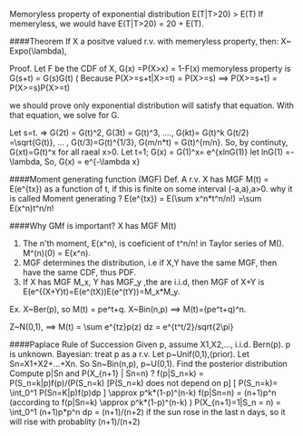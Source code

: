 Memoryless property of exponential distribution 
E(T|T>20) > E(T) 
If memeryless, we would have E(T|T>20)  = 20 + E(T). 

####Theorem If X a positve valued r.v. with memeryless property, then:
X~ Expo(\lambda), 

Proof.
Let F be the CDF of X, G(x) =P(X>x) = 1-F(x) 
memoryless property is G(s+t) = G(s)G(t) ( Because P(X>=s+t|X>=t) = P(X>=s) ==> P(X>=s+t) = P(X>=s)P(X>=t) 

we should prove only exponential distribution will satisfy that equation. 
With that equation, we solve for G. 

Let s=t. => G(2t) = G(t)^2, G(3t) = G(t)^3, ...., G(kt)= G(t)^k
G(t/2) =\sqrt{G(t)}, ... , G(t/3)=G(t)^{1/3}, 
G(m/n*t) = G(t)^{m/n}. So, by continuty, G(xt)=G(t)^x for all raeal x>0. 
Let t=1; G(x) = G(1)^x= e^{xlnG(1)} 
let lnG(1) =-\lambda, So, G(x) = e^{-\lambda x}

####Moment generating function (MGF) 
Def. A r.v. X has MGF M(t) = E(e^{tx}) as a function of t, if this is finite on some interval (-a,a),a>0. 
why it is called Moment generating ? 
E(e^{tx}) = E(\sum x^n*t^n/n!) =\sum E(x^n)t^n/n! 

####Why GMf is important? X has MGF M(t) 
1. The n'th moment, E(x^n), is coeficient of t^n/n! in Taylor series of M(). M^(n)(0) = E(x^n). 
2. MGF determines the distribution, i.e if X,Y have the same MGF, then have the same CDF, thus PDF. 
3. If X has MGF M_x, Y has MGF_y ,the are i.i.d, then MGF of X+Y is E(e^{(X+Y)t)=E(e^(tX))E(e^(tY))=M_x*M_y. 

Ex. X~Ber(p), so M(t) = pe^t+q. 
X~Bin(n,p) ==> M(t)=(pe^t+q)^n. 

Z~N(0,1), ==> M(t) = \sum e^{tz}p(z) dz = e^{t^t/2}/sqrt{2\pi} 

####Paplace Rule of Succession 
Given p, assume X1,X2,..., i.i.d. Bern(p). 
p is unknown. Bayesian: treat p as a r.v. 
Let p~Unif(0,1),(prior). Let Sn=X1+X2+...+Xn. 
So Sn~Bin(n,p), p~U(0,1). Find the posterior distribution 
Compute p|Sn and P(X_{n+1} | Sn=n) ?
f(p|S_n=k) = P(S_n=k|p)f(p)/(P(S_n=k) [P(S_n=k) does not depend on p]
[ P(S_n=k)= \int_0^1 P(Sn=K|p)f(p)dp ]
\approx p^k*(1-p)^(n-k) 
f(p|Sn=n) = (n+1)p^n (according to f(p|Sn=k) \approx p^k*(1-p)^(n-k) )
P(X_{n+1}=1|S_n = n) = \int_0^1 (n+1)p*p^n dp = (n+1)/(n+2) 
if the sun rose in the last n days, so it will rise with probablity (n+1)/(n+2) 
